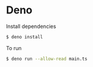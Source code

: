 # Deno

Install dependencies

```bash
$ deno install
```

To run

```bash
$ deno run --allow-read main.ts
```
